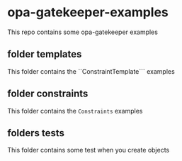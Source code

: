 # opa-gatekeeper-examples
This repo contains some opa-gatekeeper examples

## folder templates
This folder contains the ``ConstraintTemplate``` examples

## folder constraints
This folder contains the ```Constraints``` examples

## folders tests
This folder contains some test when you create objects
